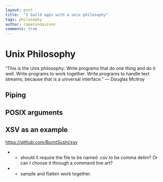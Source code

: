 ```yaml
---
layout: post
title:  "I build apps with a unix philosophy"
tags: philosophy
author: camerondavison
comments: true
---
```


# Unix Philosophy

“This is the Unix philosophy: Write programs that do one thing and do it well. Write programs to work together. Write programs to handle text streams, because that is a universal interface.”
— Douglas McIlroy

## Piping
## POSIX arguments 

## XSV as an example 
https://github.com/BurntSushi/xsv

- - should it require the file to be named .csv to be comma delim? Or can I choose it through a command line art? 
- - sample and flatten work together.
